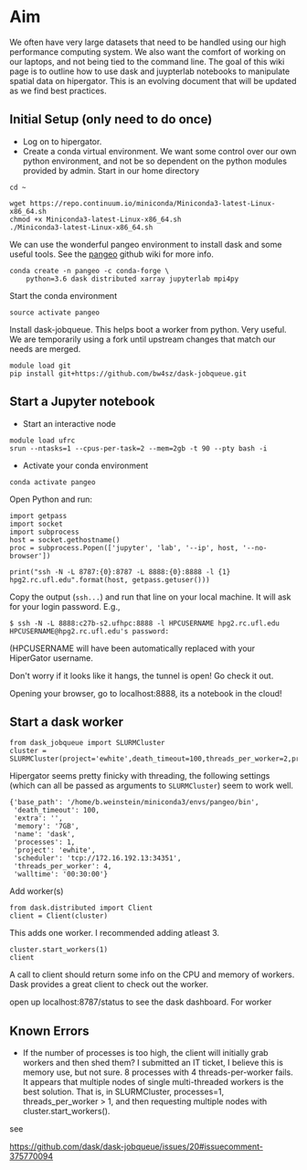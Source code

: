 # Aim

We often have very large datasets that need to be handled using our high performance computing system. We also want the comfort of working on our laptops, and not being tied to the command line. The goal of this wiki page is to outline how to use dask and juypterlab notebooks to manipulate spatial data on hipergator. This is an evolving document that will be updated as we find best practices.
 
## Initial Setup (only need to do once)

* Log on to hipergator.
* Create a conda virtual environment. We want some control over our own python environment, and not be so dependent on the python modules provided by admin. Start in our home directory

```
cd ~

wget https://repo.continuum.io/miniconda/Miniconda3-latest-Linux-x86_64.sh
chmod +x Miniconda3-latest-Linux-x86_64.sh
./Miniconda3-latest-Linux-x86_64.sh
```

We can use the wonderful pangeo environment to install dask and some useful tools. See the [pangeo](https://pangeo-data.github.io/) github wiki for more info. 

```
conda create -n pangeo -c conda-forge \
    python=3.6 dask distributed xarray jupyterlab mpi4py
```

Start the conda environment

```
source activate pangeo
```

Install dask-jobqueue. This helps boot a worker from python. Very useful. We are temporarily using a fork until upstream changes that match our needs are merged.

```
module load git 
pip install git+https://github.com/bw4sz/dask-jobqueue.git
```

## Start a Jupyter notebook

* Start an interactive node

```
module load ufrc
srun --ntasks=1 --cpus-per-task=2 --mem=2gb -t 90 --pty bash -i
```

* Activate your conda environment

```
conda activate pangeo
```

Open Python and run:

```
import getpass
import socket
import subprocess
host = socket.gethostname()
proc = subprocess.Popen(['jupyter', 'lab', '--ip', host, '--no-browser'])

print("ssh -N -L 8787:{0}:8787 -L 8888:{0}:8888 -l {1} hpg2.rc.ufl.edu".format(host, getpass.getuser()))
```

Copy the output (`ssh...`) and run that line on your local machine. It will ask for your login password. E.g.,

```
$ ssh -N -L 8888:c27b-s2.ufhpc:8888 -l HPCUSERNAME hpg2.rc.ufl.edu
HPCUSERNAME@hpg2.rc.ufl.edu's password: 
```

(HPCUSERNAME will have been automatically replaced with your HiperGator username.

Don't worry if it looks like it hangs, the tunnel is open! Go check it out.

Opening your browser, go to localhost:8888, its a notebook in the cloud!

## Start a dask worker

```
from dask_jobqueue import SLURMCluster
cluster = SLURMCluster(project='ewhite',death_timeout=100,threads_per_worker=2,processes=4)
```

Hipergator seems pretty finicky with threading, the following settings (which can all be passed as arguments to `SLURMCluster`) seem to work well.

```
{'base_path': '/home/b.weinstein/miniconda3/envs/pangeo/bin',
 'death_timeout': 100,
 'extra': '',
 'memory': '7GB',
 'name': 'dask',
 'processes': 1,
 'project': 'ewhite',
 'scheduler': 'tcp://172.16.192.13:34351',
 'threads_per_worker': 4,
 'walltime': '00:30:00'}
```

Add worker(s)

```
from dask.distributed import Client
client = Client(cluster)
```

This adds one worker. I recommended adding atleast 3.

```
cluster.start_workers(1)
client
```

A call to client should return some info on the CPU and memory of workers.
Dask provides a great client to check out the worker.

open up localhost:8787/status to see the dask dashboard. For worker

## Known Errors

* If the number of processes is too high, the client will initially grab workers and then shed them? I submitted an IT ticket, I believe this is memory use, but not sure. 8 processes with 4 threads-per-worker fails. It appears that multiple nodes of single multi-threaded workers is the best solution. That is, in SLURMCluster, processes=1, threads_per_worker > 1, and then requesting multiple nodes with cluster.start_workers().

see

https://github.com/dask/dask-jobqueue/issues/20#issuecomment-375770094

